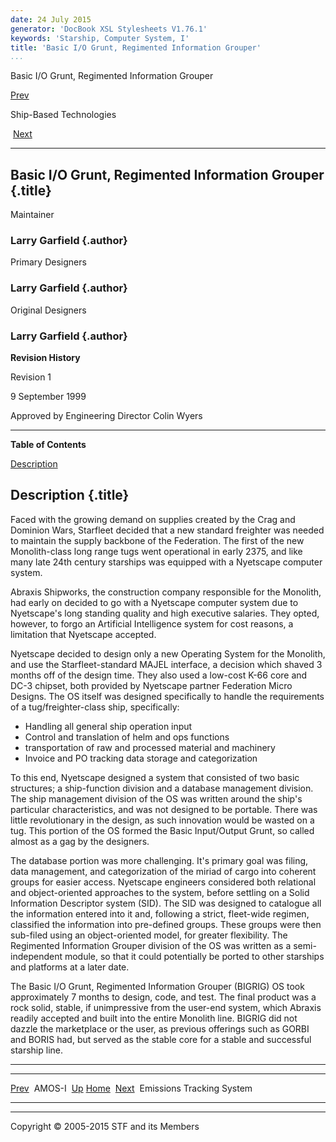 ```yaml
---
date: 24 July 2015
generator: 'DocBook XSL Stylesheets V1.76.1'
keywords: 'Starship, Computer System, I'
title: 'Basic I/O Grunt, Regimented Information Grouper'
...
```


Basic I/O Grunt, Regimented Information Grouper

[Prev](AMOS.html) 

Ship-Based Technologies

 [Next](ets.html)

* * * * *

Basic I/O Grunt, Regimented Information Grouper {.title}
-----------------------------------------------

Maintainer

### Larry Garfield {.author}

Primary Designers

### Larry Garfield {.author}

Original Designers

### Larry Garfield {.author}

**Revision History**

Revision 1

9 September 1999

Approved by Engineering Director Colin Wyers

* * * * *

**Table of Contents**

[Description](bigrig.html#idp140478706938032)

Description {.title}
-----------

Faced with the growing demand on supplies created by the Crag and
Dominion Wars, Starfleet decided that a new standard freighter was
needed to maintain the supply backbone of the Federation. The first of
the new Monolith-class long range tugs went operational in early 2375,
and like many late 24th century starships was equipped with a Nyetscape
computer system.

Abraxis Shipworks, the construction company responsible for the
Monolith, had early on decided to go with a Nyetscape computer system
due to Nyetscape's long standing quality and high executive salaries.
They opted, however, to forgo an Artificial Intelligence system for cost
reasons, a limitation that Nyetscape accepted.

Nyetscape decided to design only a new Operating System for the
Monolith, and use the Starfleet-standard MAJEL interface, a decision
which shaved 3 months off of the design time. They also used a low-cost
K-66 core and DC-3 chipset, both provided by Nyetscape partner
Federation Micro Designs. The OS itself was designed specifically to
handle the requirements of a tug/freighter-class ship, specifically:

-   Handling all general ship operation input
-   Control and translation of helm and ops functions
-   transportation of raw and processed material and machinery
-   Invoice and PO tracking data storage and categorization

To this end, Nyetscape designed a system that consisted of two basic
structures; a ship-function division and a database management division.
The ship management division of the OS was written around the ship's
particular characteristics, and was not designed to be portable. There
was little revolutionary in the design, as such innovation would be
wasted on a tug. This portion of the OS formed the Basic Input/Output
Grunt, so called almost as a gag by the designers.

The database portion was more challenging. It's primary goal was filing,
data management, and categorization of the miriad of cargo into coherent
groups for easier access. Nyetscape engineers considered both relational
and object-oriented approaches to the system, before settling on a Solid
Information Descriptor system (SID). The SID was designed to catalogue
all the information entered into it and, following a strict, fleet-wide
regimen, classified the information into pre-defined groups. These
groups were then sub-filed using an object-oriented model, for greater
flexibility. The Regimented Information Grouper division of the OS was
written as a semi-independent module, so that it could potentially be
ported to other starships and platforms at a later date.

The Basic I/O Grunt, Regimented Information Grouper (BIGRIG) OS took
approximately 7 months to design, code, and test. The final product was
a rock solid, stable, if unimpressive from the user-end system, which
Abraxis readily accepted and built into the entire Monolith line. BIGRIG
did not dazzle the marketplace or the user, as previous offerings such
as GORBI and BORIS had, but served as the stable core for a stable and
successful starship line.

* * * * *

  ------------------------ ------------------------ ------------------------
  [Prev](AMOS.html)        AMOS-I 
  [Up](tech.html)          [Home](../index.html)
   [Next](ets.html)         Emissions Tracking
                           System
  ------------------------ ------------------------ ------------------------

* * * * *

Copyright © 2005-2015 STF and its Members
